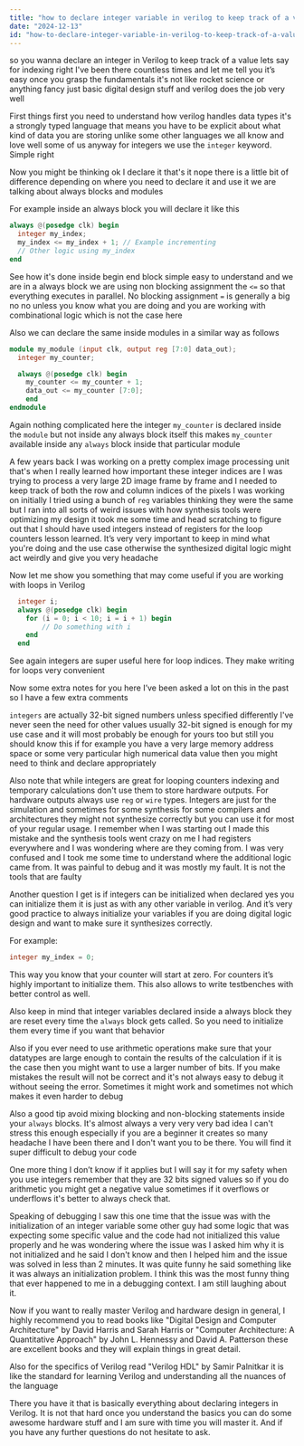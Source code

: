 ```yaml
---
title: "how to declare integer variable in verilog to keep track of a value to be used i?"
date: "2024-12-13"
id: "how-to-declare-integer-variable-in-verilog-to-keep-track-of-a-value-to-be-used-i"
---
```


so you wanna declare an integer in Verilog to keep track of a value lets say for indexing right I've been there countless times and let me tell you it’s easy once you grasp the fundamentals it's not like rocket science or anything fancy just basic digital design stuff and verilog does the job very well

First things first you need to understand how verilog handles data types it's a strongly typed language that means you have to be explicit about what kind of data you are storing unlike some other languages we all know and love well some of us anyway for integers we use the `integer` keyword. Simple right

Now you might be thinking ok I declare it that's it nope there is a little bit of difference depending on where you need to declare it and use it we are talking about always blocks and modules

For example inside an always block you will declare it like this

```verilog
always @(posedge clk) begin
  integer my_index;
  my_index <= my_index + 1; // Example incrementing
  // Other logic using my_index
end
```

See how it's done inside begin end block simple easy to understand and we are in a always block we are using non blocking assignment the `<=` so that everything executes in parallel. No blocking assignment ` = ` is generally a big no no unless you know what you are doing and you are working with combinational logic which is not the case here

Also we can declare the same inside modules in a similar way as follows

```verilog
module my_module (input clk, output reg [7:0] data_out);
  integer my_counter;

  always @(posedge clk) begin
    my_counter <= my_counter + 1;
    data_out <= my_counter [7:0];
    end
endmodule
```

Again nothing complicated here the integer `my_counter` is declared inside the `module` but not inside any always block itself this makes `my_counter` available inside any `always` block inside that particular module

A few years back I was working on a pretty complex image processing unit that's when I really learned how important these integer indices are I was trying to process a very large 2D image frame by frame and I needed to keep track of both the row and column indices of the pixels I was working on initially I tried using a bunch of `reg` variables thinking they were the same but I ran into all sorts of weird issues with how synthesis tools were optimizing my design it took me some time and head scratching to figure out that I should have used integers instead of registers for the loop counters lesson learned. It’s very very important to keep in mind what you're doing and the use case otherwise the synthesized digital logic might act weirdly and give you very headache

Now let me show you something that may come useful if you are working with loops in Verilog

```verilog
  integer i;
  always @(posedge clk) begin
    for (i = 0; i < 10; i = i + 1) begin
        // Do something with i
    end
  end
```

See again integers are super useful here for loop indices. They make writing for loops very convenient

Now some extra notes for you here I’ve been asked a lot on this in the past so I have a few extra comments

`integers` are actually 32-bit signed numbers unless specified differently I've never seen the need for other values usually 32-bit signed is enough for my use case and it will most probably be enough for yours too but still you should know this if for example you have a very large memory address space or some very particular high numerical data value then you might need to think and declare appropriately

Also note that while integers are great for looping counters indexing and temporary calculations don't use them to store hardware outputs. For hardware outputs always use `reg` or `wire` types. Integers are just for the simulation and sometimes for some synthesis for some compilers and architectures they might not synthesize correctly but you can use it for most of your regular usage. I remember when I was starting out I made this mistake and the synthesis tools went crazy on me I had registers everywhere and I was wondering where are they coming from. I was very confused and I took me some time to understand where the additional logic came from. It was painful to debug and it was mostly my fault. It is not the tools that are faulty

Another question I get is if integers can be initialized when declared yes you can initialize them it is just as with any other variable in verilog. And it’s very good practice to always initialize your variables if you are doing digital logic design and want to make sure it synthesizes correctly.

For example:

```verilog
integer my_index = 0;
```

This way you know that your counter will start at zero. For counters it’s highly important to initialize them. This also allows to write testbenches with better control as well.

Also keep in mind that integer variables declared inside a always block they are reset every time the `always` block gets called. So you need to initialize them every time if you want that behavior

Also if you ever need to use arithmetic operations make sure that your datatypes are large enough to contain the results of the calculation if it is the case then you might want to use a larger number of bits. If you make mistakes the result will not be correct and it's not always easy to debug it without seeing the error. Sometimes it might work and sometimes not which makes it even harder to debug

Also a good tip avoid mixing blocking and non-blocking statements inside your `always` blocks. It's almost always a very very very bad idea I can't stress this enough especially if you are a beginner it creates so many headache I have been there and I don't want you to be there. You will find it super difficult to debug your code

One more thing I don’t know if it applies but I will say it for my safety when you use integers remember that they are 32 bits signed values so if you do arithmetic you might get a negative value sometimes if it overflows or underflows it's better to always check that.

Speaking of debugging I saw this one time that the issue was with the initialization of an integer variable some other guy had some logic that was expecting some specific value and the code had not initialized this value properly and he was wondering where the issue was I asked him why it is not initialized and he said I don't know and then I helped him and the issue was solved in less than 2 minutes. It was quite funny he said something like it was always an initialization problem. I think this was the most funny thing that ever happened to me in a debugging context. I am still laughing about it.

Now if you want to really master Verilog and hardware design in general, I highly recommend you to read books like "Digital Design and Computer Architecture" by David Harris and Sarah Harris or "Computer Architecture: A Quantitative Approach" by John L. Hennessy and David A. Patterson these are excellent books and they will explain things in great detail.

Also for the specifics of Verilog read "Verilog HDL" by Samir Palnitkar it is like the standard for learning Verilog and understanding all the nuances of the language

There you have it that is basically everything about declaring integers in Verilog. It is not that hard once you understand the basics you can do some awesome hardware stuff and I am sure with time you will master it. And if you have any further questions do not hesitate to ask.
